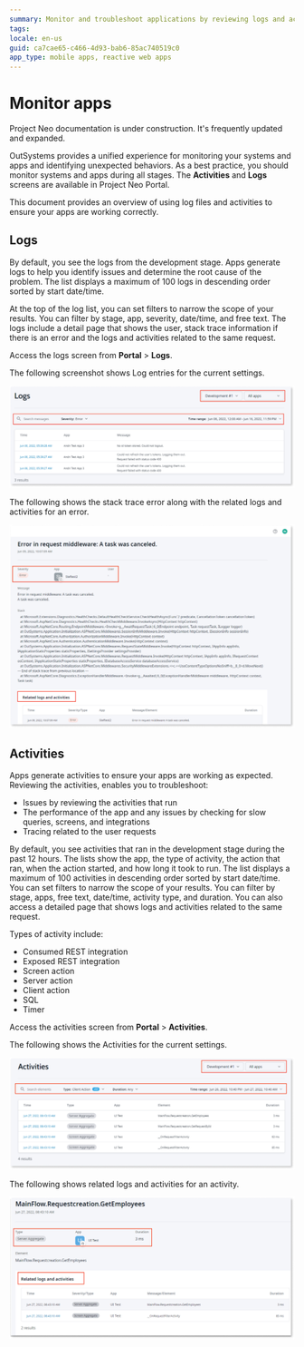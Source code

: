 ```yaml
---
summary: Monitor and troubleshoot applications by reviewing logs and activities.
tags: 
locale: en-us
guid: ca7cae65-c466-4d93-bab6-85ac740519c0
app_type: mobile apps, reactive web apps
---
```


# Monitor apps

<div class="info" markdown="1">

Project Neo documentation is under construction. It's frequently updated and expanded.

</div>

OutSystems provides a unified experience for monitoring your systems and apps and identifying unexpected behaviors. As a best practice, you should monitor systems and apps during all stages. The **Activities** and **Logs** screens are available in Project Neo Portal.

This document provides an overview of using log files and activities to ensure your apps are working correctly.

## Logs

By default, you see the logs from the development stage. Apps generate logs to help you identify issues and determine the root cause of the problem. The list displays a maximum of 100 logs in descending order sorted by start date/time.

At the top of the log list, you can set filters to narrow the scope of your results. You can filter by stage, app, severity, date/time, and free text. The logs include a detail page that shows the user, stack trace information if there is an error and the logs and activities related to the same request. 

<div class="info" markdown="1">

Access the logs screen from **Portal** > **Logs**.

</div>

The following screenshot shows Log entries for the current settings. 

![Log entries](images/log-listing-pl.png)

The following shows the stack trace error along with the related logs and activities for an error. 

![Detail of a log](images/log-detail-pl.png)

## Activities

Apps generate activities to ensure your apps are working as expected. Reviewing the activities, enables you to troubleshoot:
 
* Issues by reviewing the activities that run
* The performance of the app and any issues by checking for slow queries, screens, and integrations
* Tracing related to the user requests

By default, you see activities that ran in the development stage during the past 12 hours. The lists show the app, the type of activity, the action that ran, when the action started, and how long it took to run. The list displays a maximum of 100 activities in descending order sorted by start date/time. You can set filters to narrow the scope of your results. You can filter by stage, apps, free text, date/time, activity type, and duration. You can also access a detailed page that shows logs and activities related to the same request.

Types of activity include:

* Consumed REST integration
* Exposed REST integration
* Screen action
* Server action
* Client action
* SQL
* Timer

<div class="info" markdown="1">

Access the activities screen from **Portal** > **Activities**.

</div>

The following shows the Activities for the current settings. 

![Activity entries](images/activities-listing-pl.png)

The following shows related logs and activities for an activity.

![Detail of activity](images/activities-detail-pl.png)

